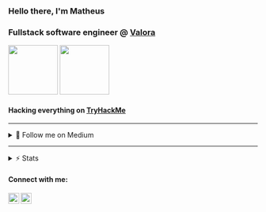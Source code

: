 ### Hello there, I'm Matheus

### Fullstack software engineer @ [Valora](https://valora.digital/en/)

<image width="100" src="https://user-images.githubusercontent.com/23299999/203335882-40e4c8d4-bd28-4a74-b38b-44f32ad0e3e8.png">
<image width="100" src="https://user-images.githubusercontent.com/23299999/203335896-c8feb0cd-82f2-4560-9b29-17c3839a0e13.png">


#### Hacking everything on [TryHackMe](https://tryhackme.com/p/mjes)
<!-- <br/>
[<img align="left" alt="TryHackMe" src="./assets/thm.png" />][thm]
<br/> -->

---

<details>
<summary>📖 Follow me on Medium</summary>
<br/>

<!-- BLOG-POST-LIST:START -->
- [Integrating NextAuth and Azure AD B2C](https://mathantunes.medium.com/integrating-nextauth-and-azure-ad-b2c-4aad907a08cf?source=rss-a884985f8eb1------2)
- [AWS Lambda Authorizer — Validating custom JWT tokens](https://mathantunes.medium.com/aws-lambda-authorizer-validating-custom-jwt-tokens-602fc14df1f0?source=rss-a884985f8eb1------2)
- [Golang game development, a DDD oriented approach](https://mathantunes.medium.com/golang-game-development-a-ddd-oriented-approach-9e25818a0d3d?source=rss-a884985f8eb1------2)
- [TryHackMe — Tony The Tiger Walkthrough](https://mathantunes.medium.com/tryhackme-tony-the-tiger-walkthrough-3255ef921ea9?source=rss-a884985f8eb1------2)
<!-- BLOG-POST-LIST:END -->
</details>

---

<details>
<summary>⚡ Stats</summary>
<br/>

![Matheus's github stats](https://github-readme-stats.vercel.app/api?username=mathantunes&count_private=true&show_icons=true&theme=tokyonight)
<br>
</details>

#### Connect with me:

[<img align="left" alt="mathantunes | LinkedIn" width="22px" src="https://cdn.jsdelivr.net/npm/simple-icons@v3/icons/linkedin.svg" />][linkedin]
[<img align="left" alt="mathantunes | Medium" width="22px" src="https://cdn.jsdelivr.net/npm/simple-icons@3.0.1/icons/medium.svg" />][medium]


[linkedin]: https://www.linkedin.com/in/matheus-antunes-de-jesus-b81860112/
[thm]: https://tryhackme.com/p/mjes
[medium]: https://mathantunes.medium.com/
